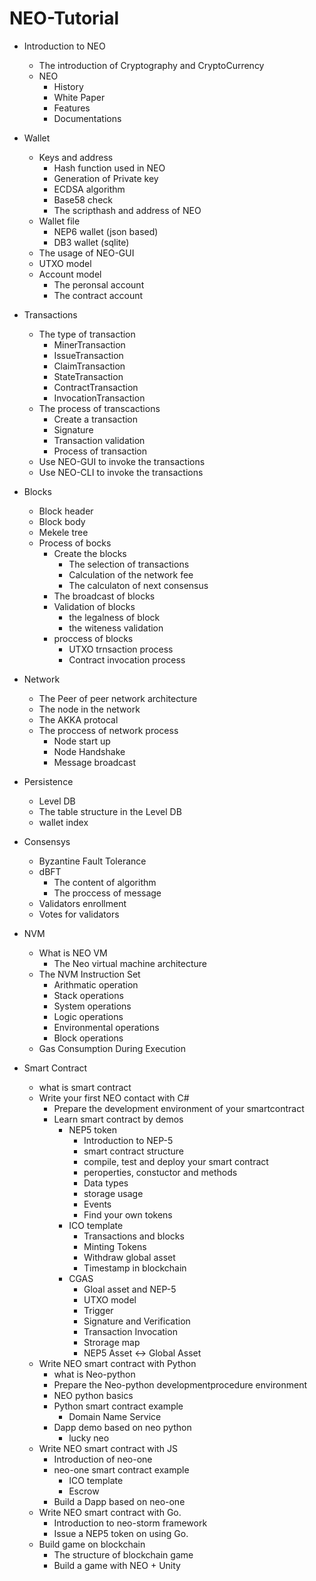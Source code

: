 # NEO-Tutorial

 - Introduction to NEO
    - The introduction of Cryptography and CryptoCurrency 
    - NEO
        - History
        - White Paper
        - Features
        - Documentations

 - Wallet 
    - Keys and address
        - Hash function used in NEO
        - Generation of Private key
        - ECDSA algorithm
        - Base58 check
        - The scripthash and address of NEO
    - Wallet file
        - NEP6 wallet (json based)
        - DB3 wallet (sqlite)
    - The usage of NEO-GUI
    - UTXO model
    - Account model
        - The peronsal account
        - The contract account


 - Transactions
    - The type of transaction 
        -  MinerTransaction
        -  IssueTransaction
        -  ClaimTransaction
        -  StateTransaction
        -  ContractTransaction
        -  InvocationTransaction
    - The process of transcactions
        - Create a transaction
        - Signature
        - Transaction validation
        - Process of transaction
    - Use NEO-GUI to invoke the transactions
    - Use NEO-CLI to invoke the transactions
 
 - Blocks
    - Block header
    - Block body
    - Mekele tree
    - Process of bocks 
        - Create the blocks 
            -  The selection of transactions
            -  Calculation of the network fee
            -  The calculaton of next consensus
        - The broadcast of blocks
        - Validation of blocks
            - the legalness of block
            - the witeness validation
        - proccess of blocks
            - UTXO trnsaction process
            - Contract invocation process

 - Network 
    - The Peer of peer network architecture
    - The node in the network
    - The AKKA protocal
    - The proccess of network process
        - Node start up
        - Node Handshake
        - Message broadcast
 
 - Persistence
    -  Level DB
    -  The table structure in the Level DB
    -  wallet index

 - Consensys
    - Byzantine Fault Tolerance
    - dBFT 
        - The content of algorithm
        - The proccess of message
    - Validators enrollment 
    - Votes for validators

 - NVM
    - What is NEO VM
        - The Neo virtual machine architecture    
    - The NVM Instruction Set
        - Arithmatic operation
        - Stack operations
        - System operations
        - Logic operations
        - Environmental operations
        - Block operations
    - Gas Consumption During Execution

- Smart Contract
    - what is smart contract
    - Write your first NEO contact with C#
    	- Prepare the development environment of your smartcontract
    	- Learn smart contract by demos
    		- NEP5 token
    			- Introduction to NEP-5 
    			- smart contract structure 
    			- compile, test and deploy your smart contract
    			- peroperties, constuctor and methods
    			- Data types
    			- storage usage
    			- Events 
    			- Find your own tokens
    		- ICO template
    			- Transactions and blocks
    			- Minting Tokens
    			- Withdraw global asset
    			- Timestamp in blockchain
    		- CGAS
    			- Gloal asset and NEP-5
    			- UTXO model
    			- Trigger
    			- Signature and Verification
    			- Transaction Invocation
    			- Strorage map
    			- NEP5 Asset <-> Global Asset
    - Write NEO smart contract with Python 
        - what is Neo-python
        - Prepare the Neo-python developmentprocedure environment 
        - NEO python basics
        - Python smart contract example
            - Domain Name Service
        - Dapp demo based on neo python
            - lucky neo 
    - Write NEO smart contract with JS
        - Introduction of neo-one
        - neo-one smart contract example
            - ICO template
            - Escrow
        - Build a Dapp based on neo-one 
    - Write NEO smart contract with Go.
        - Introduction to neo-storm framework
        - Issue a NEP5 token on using Go.
    - Build game on blockchain
        - The structure of blockchain game
        - Build a game with NEO + Unity
